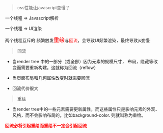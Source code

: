 
> css性能让javascript变慢？

一个线程 => Javascript解析

一个线程 => UI渲染

两个线程互斥的 
频繁触发<font color='red' size=4>重绘</font>与<font color='red'>回流</font>，会导致UI频繁渲染，最终导致js变慢

> 回流

* 当render tree 中的一部分（或全部）因为元素的规模尺寸， 布局，隐藏等改变而需要重新构建。这就称为回流（reflow）

* 当页面布局和几何属性改变时就需要回流

* 回流代价很大

> 重绘

* 当render tree中的一些元素需要更新属性，而这些属性只是影响元素的外观、风格，而不会影响布局的，比如background-color. 则就叫称为重绘。


<strong style="color:red">回流必将引起重绘而重绘不一定会引起回流</strong>
